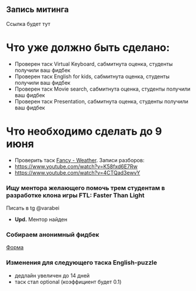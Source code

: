 ## Запись митинга 
Ссылка будет тут

# Что уже должно быть сделано:
- Проверен таск Virtual Keyboard, сабмитнута оценка, студенты получили ваш фидбек
- Проверен таск English for kids, сабмитнута оценка, студенты получили ваш фидбек
- Проверен таск Movie search, сабмитнута оценка, студенты получили ваш фидбек
- Проверен таск Presentation, сабмитнута оценка, студенты получили ваш фидбек

# Что необходимо сделать до 9 июня
- Проверить таск [Fancy - Weather](https://github.com/rolling-scopes-school/tasks/blob/master/tasks/fancy-weather.md).
Записи разборов:
- https://www.youtube.com/watch?v=K58fxd6E7Rw
- https://www.youtube.com/watch?v=4CTQad3ewvY

### Ищу ментора желающего помочь трем студентам в разработке клона игры FTL: Faster Than Light
Писать в tg @varabei
- **Upd.** Ментор найден

### Собираем анонимный фидбек
[Форма](https://docs.google.com/forms/d/e/1FAIpQLSfc_EpVVbuAhuHQnvdYJwxmF0DShhWXYXkn3oaN0PsJKvcy2A/viewform)

### Изменения для следующего таска English-puzzle
- дедлайн увеличен до 14 дней
- таск стал optional (коэффициент будет 0.1)
   
